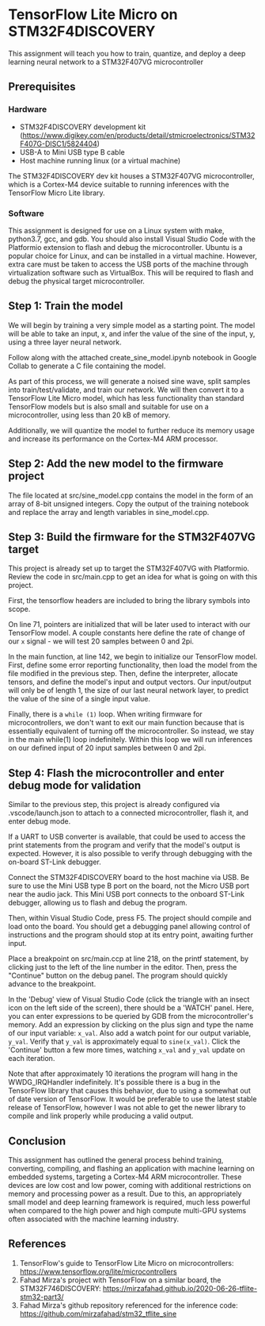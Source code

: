 # TensorFlow Lite Micro on STM32F4DISCOVERY

This assignment will teach you how to train, quantize, and deploy a deep learning neural network to a STM32F407VG microcontroller

## Prerequisites

### Hardware

- STM32F4DISCOVERY development kit (https://www.digikey.com/en/products/detail/stmicroelectronics/STM32F407G-DISC1/5824404)
- USB-A to Mini USB type B cable
- Host machine running linux (or a virtual machine)

The STM32F4DISCOVERY dev kit houses a STM32F407VG microcontroller, which is a Cortex-M4 device suitable to running inferences with the TensorFlow Micro Lite library.

### Software

This assignment is designed for use on a Linux system with make, python3.7, gcc, and gdb. You should also install Visual Studio Code with the Platformio extension to flash and debug the microcontroller. Ubuntu is a popular choice for Linux, and can be installed in a virtual machine. However, extra care must be taken to access the USB ports of the machine through virtualization software such as VirtualBox. This will be required to flash and debug the physical target microcontroller.

## Step 1: Train the model

We will begin by training a very simple model as a starting point. The model will be able to take an input, x, and infer the value of the sine of the input, y, using a three layer neural network.

Follow along with the attached create_sine_model.ipynb notebook in Google Collab to generate a C file containing the model.

As part of this process, we will generate a noised sine wave, split samples into train/test/validate, and train our network. We will then convert it to a TensorFlow Lite Micro model, which has less functionality than standard TensorFlow models but is also small and suitable for use on a microcontroller, using less than 20 kB of memory.

Additionally, we will quantize the model to further reduce its memory usage and increase its performance on the Cortex-M4 ARM processor.

## Step 2: Add the new model to the firmware project

The file located at src/sine_model.cpp contains the model in the form of an array of 8-bit unsigned integers. Copy the output of the training notebook and replace the array and length variables in sine_model.cpp.

## Step 3: Build the firmware for the STM32F407VG target

This project is already set up to target the STM32F407VG with Platformio. Review the code in src/main.cpp to get an idea for what is going on with this project.

First, the tensorflow headers are included to bring the library symbols into scope.

On line 71, pointers are initialized that will be later used to interact with our TensorFlow model. A couple constants here define the rate of change of our `x` signal - we will test 20 samples between 0 and 2pi.

In the main function, at line 142, we begin to initialize our TensorFlow model. First, define some error reporting functionality, then load the model from the file modified in the previous step. Then, define the interpreter, allocate tensors, and define the model's input and output vectors. Our input/output will only be of length 1, the size of our last neural network layer, to predict the value of the sine of a single input value.

Finally, there is a `while (1)` loop. When writing firmware for microcontrollers, we don't want to exit our main function because that is essentially equivalent of turning off the microcontroller. So instead, we stay in the main while(1) loop indefinitely. Within this loop we will run inferences on our defined input of 20 input samples between 0 and 2pi.

## Step 4: Flash the microcontroller and enter debug mode for validation

Similar to the previous step, this project is already configured via .vscode/launch.json to attach to a connected microcontroller, flash it, and enter debug mode.

If a UART to USB converter is available, that could be used to access the print statements from the program and verify that the model's output is expected. However, it is also possible to verify through debugging with the on-board ST-Link debugger.

Connect the STM32F4DISCOVERY board to the host machine via USB. Be sure to use the Mini USB type B port on the board, not the Micro USB port near the audio jack. This Mini USB port connects to the onboard ST-Link debugger, allowing us to flash and debug the program.

Then, within Visual Studio Code, press F5. The project should compile and load onto the board. You should get a debugging panel allowing control of instructions and the program should stop at its entry point, awaiting further input.

Place a breakpoint on src/main.ccp at line 218, on the printf statement, by clicking just to the left of the line number in the editor. Then, press the "Continue" button on the debug panel. The program should quickly advance to the breakpoint.

In the 'Debug' view of Visual Studio Code (click the triangle with an insect icon on the left side of the screen), there should be a 'WATCH' panel. Here, you can enter expressions to be queried by GDB from the microcontroller's memory. Add an expression by clicking on the plus sign and type the name of our input variable: `x_val`. Also add a watch point for our output variable, `y_val`. Verify that `y_val` is approximately equal to `sine(x_val)`. Click the 'Continue' button a few more times, watching `x_val` and `y_val` update on each iteration.

Note that after approximately 10 iterations the program will hang in the WWDG_IRQHandler indefinitely. It's possible there is a bug in the TensorFlow library that causes this behavior, due to using a somewhat out of date version of TensorFlow. It would be preferable to use the latest stable release of TensorFlow, however I was not able to get the newer library to compile and link properly while producing a valid output.

## Conclusion

This assignment has outlined the general process behind training, converting, compiling, and flashing an application with machine learning on embedded systems, targeting a Cortex-M4 ARM microcontroller. These devices are low cost and low power, coming with additional restrictions on memory and processing power as a result. Due to this, an appropriately small model and deep learning framework is required, much less powerful when compared to the high power and high compute multi-GPU systems often associated with the machine learning industry.


## References

1. TensorFlow's guide to TensorFlow Lite Micro on microcontrollers: https://www.tensorflow.org/lite/microcontrollers
2. Fahad Mirza's project with TensorFlow on a similar board, the STM32F746DISCOVERY: https://mirzafahad.github.io/2020-06-26-tflite-stm32-part3/
3. Fahad Mirza's github repository referenced for the inference code: https://github.com/mirzafahad/stm32_tflite_sine
